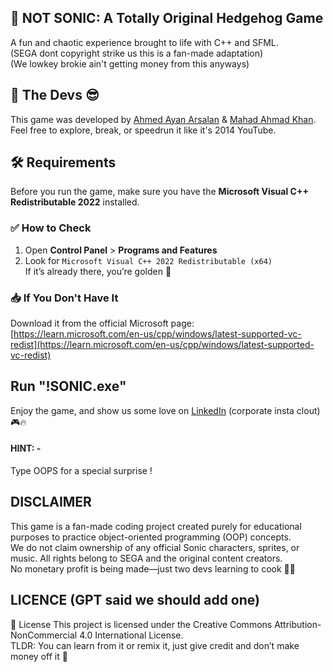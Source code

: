 ## 🚫 NOT SONIC: A Totally Original Hedgehog Game
 A fun and chaotic experience brought to life with C++ and SFML.\
(SEGA dont copyright strike us this is a fan-made adaptation)\
(We lowkey brokie ain't getting money from this anyways)

## 👤 The Devs 😎
This game was developed by [Ahmed Ayan Arsalan](https://www.linkedin.com/in/ayanarsalan/) & [Mahad Ahmad Khan](https://www.linkedin.com/in/mahad-khan-a17512340/).\
Feel free to explore, break, or speedrun it like it's 2014 YouTube.

## 🛠️ Requirements
Before you run the game, make sure you have the **Microsoft Visual C++ Redistributable 2022** installed.

### ✅ How to Check
1. Open **Control Panel** > **Programs and Features**
2. Look for `Microsoft Visual C++ 2022 Redistributable (x64)`  
   If it’s already there, you’re golden 🥇

### 📥 If You Don't Have It
Download it from the official Microsoft page:  
[https://learn.microsoft.com/en-us/cpp/windows/latest-supported-vc-redist](https://learn.microsoft.com/en-us/cpp/windows/latest-supported-vc-redist)

## Run "!SONIC.exe"
Enjoy the game, and show us some love on [LinkedIn](https://www.linkedin.com/posts/ayanarsalan_top-marks-were-just-a-bonus-seeing-the-teacher-activity-7328434577465610240-fgSo?utm_source=share&utm_medium=member_desktop&rcm=ACoAAFZ8kPABjMQ6lBl_VoPrHBvBy23H6K6Kbro) (corporate insta clout) 🎮🔥

#### HINT: -
Type OOPS for a special surprise !

## DISCLAIMER
This game is a fan-made coding project created purely for educational purposes to practice object-oriented programming (OOP) concepts.\
We do not claim ownership of any official Sonic characters, sprites, or music. All rights belong to SEGA and the original content creators.\
No monetary profit is being made—just two devs learning to cook 🙏🥀

## LICENCE (GPT said we should add one)
📜 License
This project is licensed under the Creative Commons Attribution-NonCommercial 4.0 International License.\
TLDR: You can learn from it or remix it, just give credit and don’t make money off it 🙏
